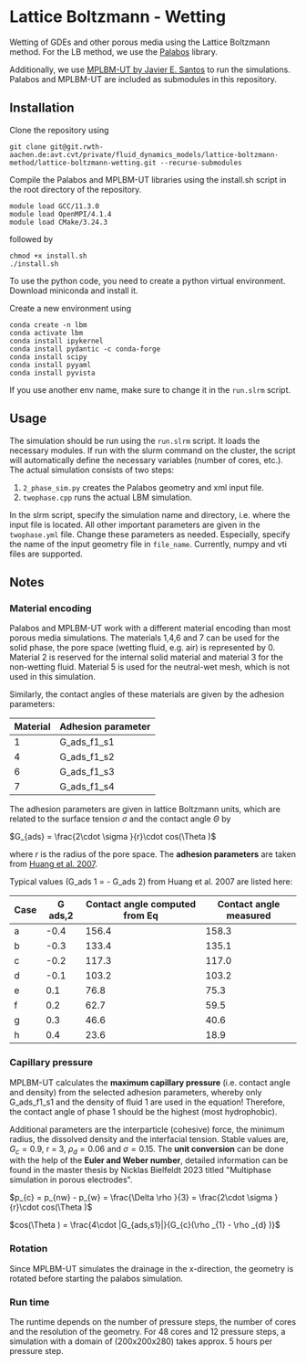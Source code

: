 # Lattice Boltzmann - Wetting

Wetting of GDEs and other porous media using the Lattice Boltzmann method.
For the LB method, we use the [Palabos](https://gitlab.com/unigespc/palabos) library.

Additionally, we use [MPLBM-UT by Javier E. Santos](https://github.com/je-santos/MPLBM-UT) to run the simulations.
Palabos and MPLBM-UT are included as submodules in this repository.

## Installation

Clone the repository using

```
git clone git@git.rwth-aachen.de:avt.cvt/private/fluid_dynamics_models/lattice-boltzmann-method/lattice-boltzmann-wetting.git --recurse-submodules
```

Compile the Palabos and MPLBM-UT libraries using the install.sh script in the root directory of the repository.

```
module load GCC/11.3.0
module load OpenMPI/4.1.4
module load CMake/3.24.3
```

followed by

```
chmod +x install.sh
./install.sh
```

To use the python code, you need to create a python virtual environment.
Download miniconda and install it.

Create a new environment using

```
conda create -n lbm
conda activate lbm
conda install ipykernel
conda install pydantic -c conda-forge
conda install scipy
conda install pyyaml
conda install pyvista
```
If you use another env name, make sure to change it in the `run.slrm` script.


## Usage

The simulation should be run using the `run.slrm` script. It loads the necessary modules. If run with the slurm command on the cluster, the script will automatically define the necessary variables (number of cores, etc.).
The actual simulation consists of two steps:
1. `2_phase_sim.py` creates the Palabos geometry and xml input file.
2. `twophase.cpp` runs the actual LBM simulation.

In the slrm script, specify the simulation name and directory, i.e. where the input file is located.
All other important parameters are given in the `twophase.yml` file. Change these parameters as needed.
Especially, specify the name of the input geometry file in `file_name`. Currently, numpy and vti files are supported.


## Notes

### Material encoding
Palabos and MPLBM-UT work with a different material encoding than most porous media simulations.
The materials 1,4,6 and 7 can be used for the solid phase, the pore space (wetting fluid, e.g. air) is represented by 0.
Material 2 is reserved for the internal solid material and material 3 for the non-wetting fluid.
Material 5 is used for the neutral-wet mesh, which is not used in this simulation.

Similarly, the contact angles of these materials are given by the adhesion parameters:

| Material | Adhesion parameter |
|----------|--------------------|
| 1        | G_ads_f1_s1        |
| 4        | G_ads_f1_s2        |
| 6        | G_ads_f1_s3        |
| 7        | G_ads_f1_s4        |

The adhesion parameters are given in lattice Boltzmann units, which are related to the surface tension $\sigma$ and the contact angle $\Theta$ by

$G_{ads} = \frac{2\cdot \sigma }{r}\cdot cos(\Theta )$

where $r$ is the radius of the pore space.
The **adhesion parameters** are taken from [Huang et al. 2007](https://journals.aps.org/pre/abstract/10.1103/PhysRevE.76.066701).

Typical values (G_ads 1 = - G_ads 2) from Huang et al. 2007 are listed here:

| Case | G ads,2 | Contact angle computed from Eq | Contact angle measured |
|---|---|---|---|
| a | -0.4 | 156.4 | 158.3 |
| b | -0.3 | 133.4 | 135.1 |
| c | -0.2 | 117.3 | 117.0 |
| d | -0.1 | 103.2 | 103.2 |
| e | 0.1 | 76.8 | 75.3 |
| f | 0.2 | 62.7 | 59.5 |
| g | 0.3 | 46.6 | 40.6 |
| h | 0.4 | 23.6 | 18.9 |


### Capillary pressure

MPLBM-UT calculates the **maximum capillary pressure** (i.e. contact angle and density)
from the selected adhesion parameters, whereby only G_ads_f1_s1 and the density of fluid 1 are used in the equation!
Therefore, the contact angle of phase 1 should be the highest (most hydrophobic).

Additional parameters are the interparticle (cohesive) force, the minimum radius, the dissolved density and the interfacial tension.
Stable values are, $G_{c} = 0.9$, r = 3, $\rho _{d} = 0.06$ and $\sigma = 0.15$. The **unit conversion** can be done with the help of the
**Euler and Weber number**, detailed information can be found in the master thesis by Nicklas Bielfeldt 2023 titled "Multiphase simulation in porous electrodes".

$p_{c} = p_{nw} - p_{w} = \frac{\Delta \rho }{3} = \frac{2\cdot \sigma }{r}\cdot cos(\Theta )$

$cos(\Theta ) = \frac{4\cdot |G_{ads,s1}|}{G_{c}(\rho _{1} - \rho _{d} )}$



### Rotation
Since MPLBM-UT simulates the drainage in the x-direction, the geometry is rotated before starting the palabos simulation.

### Run time
The runtime depends on the number of pressure steps, the number of cores and the resolution of the geometry.
For 48 cores and 12 pressure steps, a simulation with a domain of (200x200x280) takes approx. 5 hours per pressure step.
